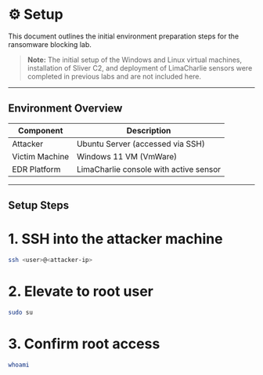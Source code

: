 # ⚙️ Setup

This document outlines the initial environment preparation steps for the ransomware blocking lab.

> **Note:** The initial setup of the Windows and Linux virtual machines, installation of Sliver C2, and deployment of LimaCharlie sensors were completed in previous labs and are not included here.

---

## Environment Overview

| Component       | Description                            |
|----------------|-----------------------------------------|
| Attacker       | Ubuntu Server (accessed via SSH)        |
| Victim Machine | Windows 11 VM (VmWare)                  |
| EDR Platform   | LimaCharlie console with active sensor  |
---

## Setup Steps


# 1. SSH into the attacker machine
```bash
ssh <user>@<attacker-ip>
```
# 2. Elevate to root user
```bash
sudo su
```

# 3. Confirm root access
```bash
whoami
```
